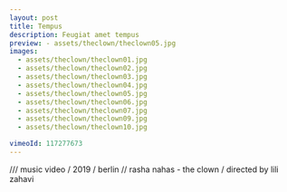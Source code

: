 ```yaml
---
layout: post
title: Tempus
description: Feugiat amet tempus
preview: - assets/theclown/theclown05.jpg
images:
  - assets/theclown/theclown01.jpg
  - assets/theclown/theclown02.jpg
  - assets/theclown/theclown03.jpg
  - assets/theclown/theclown04.jpg
  - assets/theclown/theclown05.jpg
  - assets/theclown/theclown06.jpg
  - assets/theclown/theclown07.jpg
  - assets/theclown/theclown09.jpg
  - assets/theclown/theclown10.jpg

vimeoId: 117277673
---
```


/// music video / 2019 / berlin
// rasha nahas - the clown
/ directed by lili zahavi
